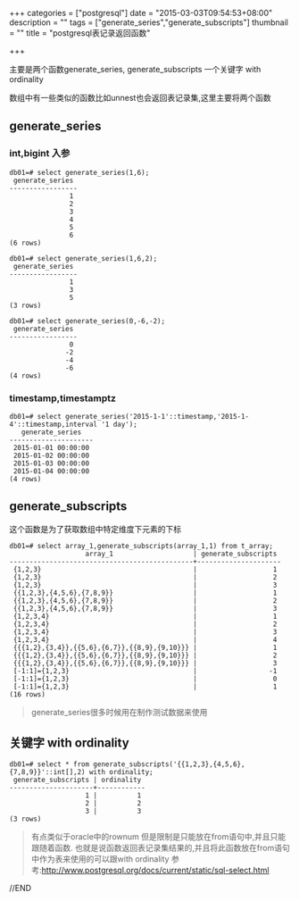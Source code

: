 +++
categories = ["postgresql"]
date = "2015-03-03T09:54:53+08:00"
description = ""
tags = ["generate_series","generate_subscripts"]
thumbnail = ""
title = "postgresql表记录返回函数"

+++

主要是两个函数generate_series, generate_subscripts 一个关键字 with ordinality

<!--more-->

数组中有一些类似的函数比如unnest也会返回表记录集,这里主要将两个函数

## generate_series 

### int,bigint 入参 

```
db01=# select generate_series(1,6);
 generate_series
-----------------
               1
               2
               3
               4
               5
               6
(6 rows)

db01=# select generate_series(1,6,2);
 generate_series
-----------------
               1
               3
               5
(3 rows)

db01=# select generate_series(0,-6,-2);
 generate_series
-----------------
               0
              -2
              -4
              -6
(4 rows)
```

### timestamp,timestamptz 

```
db01=# select generate_series('2015-1-1'::timestamp,'2015-1-4'::timestamp,interval '1 day');
   generate_series
---------------------
 2015-01-01 00:00:00
 2015-01-02 00:00:00
 2015-01-03 00:00:00
 2015-01-04 00:00:00
(4 rows)
```

## generate_subscripts 

这个函数是为了获取数组中特定维度下元素的下标

```
db01=# select array_1,generate_subscripts(array_1,1) from t_array;
                   array_1                    | generate_subscripts
----------------------------------------------+---------------------
 {1,2,3}                                      |                   1
 {1,2,3}                                      |                   2
 {1,2,3}                                      |                   3
 {{1,2,3},{4,5,6},{7,8,9}}                    |                   1
 {{1,2,3},{4,5,6},{7,8,9}}                    |                   2
 {{1,2,3},{4,5,6},{7,8,9}}                    |                   3
 {1,2,3,4}                                    |                   1
 {1,2,3,4}                                    |                   2
 {1,2,3,4}                                    |                   3
 {1,2,3,4}                                    |                   4
 {{{1,2},{3,4}},{{5,6},{6,7}},{{8,9},{9,10}}} |                   1
 {{{1,2},{3,4}},{{5,6},{6,7}},{{8,9},{9,10}}} |                   2
 {{{1,2},{3,4}},{{5,6},{6,7}},{{8,9},{9,10}}} |                   3
 [-1:1]={1,2,3}                               |                  -1
 [-1:1]={1,2,3}                               |                   0
 [-1:1]={1,2,3}                               |                   1
(16 rows)
```

> generate_series很多时候用在制作测试数据来使用

## 关键字 with ordinality 

```
db01=# select * from generate_subscripts('{{1,2,3},{4,5,6},{7,8,9}}'::int[],2) with ordinality;
 generate_subscripts | ordinality
---------------------+------------
                   1 |          1
                   2 |          2
                   3 |          3
(3 rows)
```

> 有点类似于oracle中的rownum
> 但是限制是只能放在from语句中,并且只能跟随着函数.
> 也就是说函数返回表记录集结果的,并且将此函数放在from语句中作为表来使用的可以跟with ordinality
> 参考:http://www.postgresql.org/docs/current/static/sql-select.html

//END

